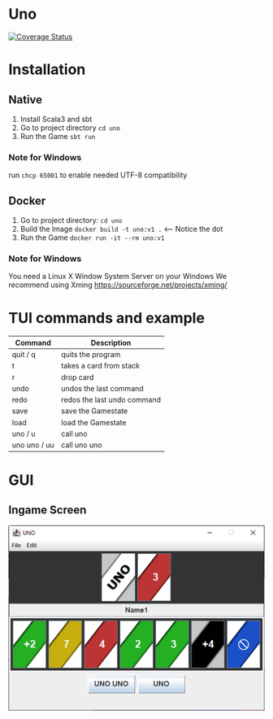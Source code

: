 # Uno
[![Coverage Status](https://coveralls.io/repos/github/adigram/uno/badge.svg?branch=master)](https://coveralls.io/github/adigram/uno?branch=master)


# Installation

## Native
1. Install Scala3 and sbt
2. Go to project directory `cd uno`
3. Run the Game `sbt run`
### Note for Windows
run `chcp 65001` to enable needed UTF-8 compatibility

## Docker
1. Go to project directory: `cd uno`
2. Build the Image `docker build -t uno:v1 .` <-- Notice the dot
3. Run the Game `docker run -it --rm uno:v1`
### Note for Windows
You need a Linux X Window System Server on your Windows
We recommend using Xming https://sourceforge.net/projects/xming/

# TUI commands and example
Command | Description 
--------|--------
quit      / q          | quits the program
t                      | takes a card from stack
r                      | drop card
undo                   | undos the last command
redo                   | redos the last undo command
save                   | save the Gamestate
load                   | load the Gamestate
uno       / u          | call uno
uno uno  / uu          | call uno uno

# GUI
  ## Ingame Screen
  ![Ingame Screen](doc/unogame.png) 
